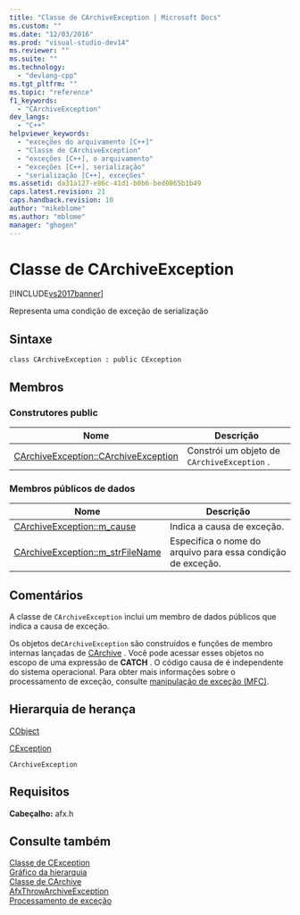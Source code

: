 ```yaml
---
title: "Classe de CArchiveException | Microsoft Docs"
ms.custom: ""
ms.date: "12/03/2016"
ms.prod: "visual-studio-dev14"
ms.reviewer: ""
ms.suite: ""
ms.technology: 
  - "devlang-cpp"
ms.tgt_pltfrm: ""
ms.topic: "reference"
f1_keywords: 
  - "CArchiveException"
dev_langs: 
  - "C++"
helpviewer_keywords: 
  - "exceções do arquivamento [C++]"
  - "Classe de CArchiveException"
  - "exceções [C++], o arquivamento"
  - "exceções [C++], serialização"
  - "serialização [C++], exceções"
ms.assetid: da31a127-e86c-41d1-b0b6-bed0865b1b49
caps.latest.revision: 21
caps.handback.revision: 10
author: "mikeblome"
ms.author: "mblome"
manager: "ghogen"
---
```

# Classe de CArchiveException
[!INCLUDE[vs2017banner](../../assembler/inline/includes/vs2017banner.md)]

Representa uma condição de exceção de serialização  
  
## Sintaxe  
  
```  
class CArchiveException : public CException  
```  
  
## Membros  
  
### Construtores public  
  
|Nome|Descrição|  
|----------|---------------|  
|[CArchiveException::CArchiveException](../Topic/CArchiveException::CArchiveException.md)|Constrói um objeto de `CArchiveException` .|  
  
### Membros públicos de dados  
  
|Nome|Descrição|  
|----------|---------------|  
|[CArchiveException::m\_cause](../Topic/CArchiveException::m_cause.md)|Indica a causa de exceção.|  
|[CArchiveException::m\_strFileName](../Topic/CArchiveException::m_strFileName.md)|Especifica o nome do arquivo para essa condição de exceção.|  
  
## Comentários  
 A classe de `CArchiveException` inclui um membro de dados públicos que indica a causa de exceção.  
  
 Os objetos de`CArchiveException` são construídos e funções de membro internas lançadas de [CArchive](../../mfc/reference/carchive-class.md) .  Você pode acessar esses objetos no escopo de uma expressão de **CATCH** .  O código causa de é independente do sistema operacional.  Para obter mais informações sobre o processamento de exceção, consulte [manipulação de exceção \(MFC\)](../../mfc/exception-handling-in-mfc.md).  
  
## Hierarquia de herança  
 [CObject](../Topic/CObject%20Class.md)  
  
 [CException](../../mfc/reference/cexception-class.md)  
  
 `CArchiveException`  
  
## Requisitos  
 **Cabeçalho:** afx.h  
  
## Consulte também  
 [Classe de CException](../../mfc/reference/cexception-class.md)   
 [Gráfico da hierarquia](../../mfc/hierarchy-chart.md)   
 [Classe de CArchive](../../mfc/reference/carchive-class.md)   
 [AfxThrowArchiveException](../Topic/AfxThrowArchiveException.md)   
 [Processamento de exceção](../../mfc/reference/exception-processing.md)